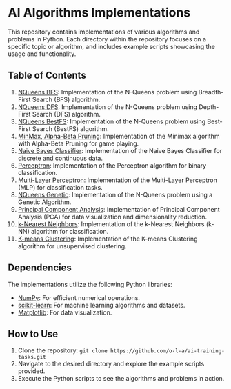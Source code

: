 # AI Algorithms Implementations

This repository contains implementations of various algorithms and problems in Python. Each directory within the repository focuses on a specific topic or algorithm, and includes example scripts showcasing the usage and functionality.

## Table of Contents

1. [NQueens BFS](/01%20NQueens%20BFS/): Implementation of the N-Queens problem using Breadth-First Search (BFS) algorithm.
2. [NQueens DFS](/02%20NQueens%20DFS/): Implementation of the N-Queens problem using Depth-First Search (DFS) algorithm.
3. [NQueens BestFS](/03%20NQueens%20BestFS/): Implementation of the N-Queens problem using Best-First Search (BestFS) algorithm.
4. [MinMax, Alpha-Beta Pruning](/04%20MinMax%2C%20Alpha-Beta%20Pruning/): Implementation of the Minimax algorithm with Alpha-Beta Pruning for game playing.
5. [Naive Bayes Classifier](/05%20Naive%20Bayes%20Classifier/): Implementation of the Naive Bayes Classifier for discrete and continuous data.
6. [Perceptron](/06%20Perceptron/): Implementation of the Perceptron algorithm for binary classification.
7. [Multi-Layer Perceptron](/07%20Multi-Layer%20Perceptron/): Implementation of the Multi-Layer Perceptron (MLP) for classification tasks.
8. [NQueens Genetic](/08%20NQueens%20Genetic/): Implementation of the N-Queens problem using a Genetic Algorithm.
9. [Principal Component Analysis](/09/PCA/): Implementation of Principal Component Analysis (PCA) for data visualization and dimensionality reduction.
10. [k-Nearest Neighbors](/10%20k-Nearest%20Neighbors/): Implementation of the k-Nearest Neighbors (k-NN) algorithm for classification.
11. [K-means Clustering](/11%20K-means/): Implementation of the K-means Clustering algorithm for unsupervised clustering.

## Dependencies

The implementations utilize the following Python libraries:
- [NumPy](https://numpy.org/): For efficient numerical operations.
- [scikit-learn](https://scikit-learn.org/): For machine learning algorithms and datasets.
- [Matplotlib](https://matplotlib.org/): For data visualization.

## How to Use

1. Clone the repository: `git clone https://github.com/o-l-a/ai-training-tasks.git`
2. Navigate to the desired directory and explore the example scripts provided.
3. Execute the Python scripts to see the algorithms and problems in action.
